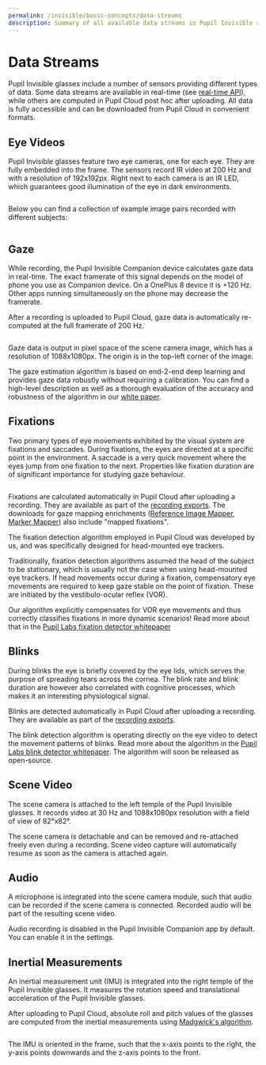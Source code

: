 ```yaml
---
permalink: /invisible/basic-concepts/data-streams
description: Summary of all available data streams in Pupil Invisible recordings
---
```


# Data Streams
Pupil Invisible glasses include a number of sensors providing different types of data. Some data streams are available in real-time (see [real-time API](/invisible/real-time-api/introduction/)), while others are computed in Pupil Cloud post hoc after uploading. All data is fully accessible and can be downloaded from Pupil Cloud in convenient formats.

## Eye Videos
Pupil Invisible glasses feature two eye cameras, one for each eye. They are fully embedded into the frame. The sensors record IR video at 200 Hz and with a resolution of 192x192px. Right next to each camera is an IR LED, which guarantees good illumination of the eye in dark environments.

<div style="display:flex;justify-content:center;" class="pb-4">
  <v-img
    :src="require('../../media/invisible/explainers/PI-Camera_annotation-white.jpg')"
    max-width=100%
  >
  </v-img>
</div>

Below you can find a collection of example image pairs recorded with different subjects:

<div style="display:flex;justify-content:center;" class="pb-4">
  <v-img
    :src="require('../../media/invisible/explainers/example-eye-images.jpg')"
    max-width=100%
  >
  </v-img>
</div>

## Gaze
While recording, the Pupil Invisible Companion device calculates gaze data in real-time. The exact framerate of this signal depends on the model of phone you use as Companion device. On a OnePlus 8 device it is +120 Hz. Other apps running simultaneously on the phone may decrease the framerate.

After a recording is uploaded to Pupil Cloud, gaze data is automatically re-computed at the full framerate of 200 Hz.

<div style="display:flex;justify-content:center;" class="pb-4">
  <v-img
    :src="require('../../media/invisible/explainers/pi-gaze-coordinate-diagram.jpg')"
    max-width=100%
  >
  </v-img>
</div>

Gaze data is output in pixel space of the scene camera image, which has a resolution of 1088x1080px. The origin is in the top-left corner of the image.

The gaze estimation algorithm is based on end-2-end deep learning and provides gaze data robustly without requiring a calibration. You can find a high-level description as well as a thorough evaluation of the accuracy and robustness of the algorithm in our [white paper](https://arxiv.org/pdf/2009.00508).

## Fixations
Two primary types of eye movements exhibited by the visual system are fixations and saccades. During fixations, the eyes are directed at a specific point in the environment. A saccade is a very quick movement where the eyes jump from one fixation to the next. Properties like fixation duration are of significant importance for studying gaze behaviour.

<div style="display:flex;justify-content:center;" class="pb-4">
  <v-img
    :src="require('../../media/invisible/explainers/fixations.jpg')"
    max-width=100%
  >
  </v-img>
</div>

Fixations are calculated automatically in Pupil Cloud after uploading a recording. They are available as part of the [recording exports](/export-formats/recording-data/invisible). The downloads for gaze mapping enrichments ([Reference Image Mapper](/export-formats/enrichment-data/reference-image-mapper/#fixations-csv), [Marker Mapper](/export-formats/enrichment-data/marker-mapper/#fixations-csv)) also include "mapped fixations".

The fixation detection algorithm employed in Pupil Cloud was developed by us, and was specifically designed for head-mounted eye trackers. 

Traditionally, fixation detection algorithms assumed the head of the subject to be stationary, which is usually not the case when using head-mounted eye trackers. 
If head movements occur during a fixation, compensatory eye movements are required to keep gaze stable on the point of fixation. These are initiated by the 
vestibulo-ocular reflex (VOR). 

Our algorithm explicitly compensates for VOR eye movements and thus correctly classifies fixations in more dynamic scenarios! Read more about that in the [Pupil Labs fixation detector whitepaper](https://docs.google.com/document/d/1dTL1VS83F-W1AZfbG-EogYwq2PFk463HqwGgshK3yJE/export?format=pdf)

## Blinks
During blinks the eye is briefly covered by the eye lids, which serves the purpose of spreading tears across the cornea. The blink rate and blink duration are however also correlated with cognitive processes, which makes it an interesting physiological signal.

Blinks are detected automatically in Pupil Cloud after uploading a recording. They are available as part of the [recording exports](/export-formats/recording-data/invisible).

The blink detection algorithm is operating directly on the eye video to detect the movement patterns of blinks. Read more about the algorithm in the [Pupil Labs blink detector whitepaper](https://docs.google.com/document/d/1JLBhC7fmBr6BR59IT3cWgYyqiaM8HLpFxv5KImrN-qE/export?format=pdf). The algorithm will soon be released as open-source.

## Scene Video
The scene camera is attached to the left temple of the Pupil Invisible glasses. It records video at 30 Hz and 1088x1080px resolution with a field of view of 82°x82°.

The scene camera is detachable and can be removed and re-attached freely even during a recording. Scene video capture will automatically resume as soon as the camera is attached again.

## Audio
A microphone is integrated into the scene camera module, such that audio can be recorded if the scene camera is connected. Recorded audio will be part of the resulting scene video.

Audio recording is disabled in the Pupil Invisible Companion app by default. You can enable it in the settings.

## Inertial Measurements
An inertial measurement unit (IMU) is integrated into the right temple of the Pupil Invisible glasses. It measures the rotation speed and translational acceleration of the Pupil Invisible glasses.

After uploading to Pupil Cloud, absolute roll and pitch values of the glasses are computed from the inertial measurements using [Madgwick's algorithm](https://x-io.co.uk/downloads/madgwick_internal_report.pdf).

<div style="display:flex;justify-content:center;" class="pb-4">
  <v-img
    :src="require('../../media/invisible/explainers/pi-imu-diagram.jpg')"
    max-width=100%
  >
  </v-img>
</div>

The IMU is oriented in the frame, such that the x-axis points to the right, the y-axis points downwards and the z-axis points to the front.
